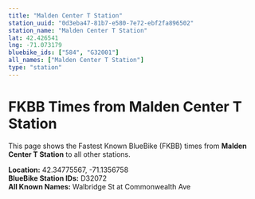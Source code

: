 ```yaml
---
title: "Malden Center T Station"
station_uuid: "0d3eba47-81b7-e580-7e72-ebf2fa896502"
station_name: "Malden Center T Station"
lat: 42.426541
lng: -71.073179
bluebike_ids: ["584", "G32001"]
all_names: ["Malden Center T Station"]
type: "station"
---
```


# FKBB Times from Malden Center T Station

This page shows the Fastest Known BlueBike (FKBB) times from **Malden Center T Station** to all other stations.

**Location:** 42.34775567, -71.1356758  
**BlueBike Station IDs:** D32072  
**All Known Names:** Walbridge St at Commonwealth Ave

